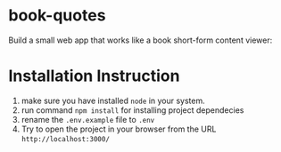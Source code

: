 # book-quotes
Build a small web app that works like a book short-form content viewer:


# Installation Instruction
1. make sure you have installed `node` in your system.
2. run command `npm install` for installing project dependecies
3. rename the `.env.example` file to `.env`
4. Try to open the project in your browser from the URL `http://localhost:3000/`